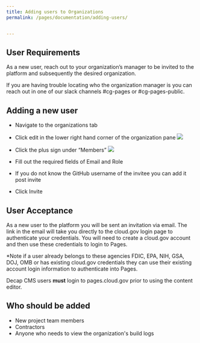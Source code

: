```yaml
---
title: Adding users to Organizations
permalink: /pages/documentation/adding-users/


---
```



## User Requirements

As a new user, reach out to your organization’s manager to be invited to the platform and subsequently the desired organization. 

If you are having trouble locating who the organization manager is you can reach out in one of our slack channels #cg-pages or #cg-pages-public.

## Adding a new user

- Navigate to the organizations tab
- Click edit in the lower right hand corner of the organization pane
  <img src="{{ '/img/pages/edit_organizations.png' | url }}"/>

- Click the plus sign under “Members” 
  <img src="{{ '/img/pages/add_user.png' | url }}"/>

- Fill out the required fields of Email and Role
 * If you do not know the GitHub username of the invitee you can add it post invite

- Click Invite

## User Acceptance

As a new user to the platform you will be sent an invitation via email. The link in the email will take you directly to the cloud.gov login page to authenticate your credentials.  You will need to create a cloud.gov account and then use these credentials to login to Pages. 

\*Note if a user already belongs to these agencies FDIC, EPA, NIH, GSA, DOJ, OMB or has existing cloud.gov credentials they can use their existing account login information to authenticate into Pages.


  
Decap CMS users **must** login to pages.cloud.gov prior to using the content editor.

## Who should be added

* New project team members
* Contractors
* Anyone who needs to view the organization's build logs

